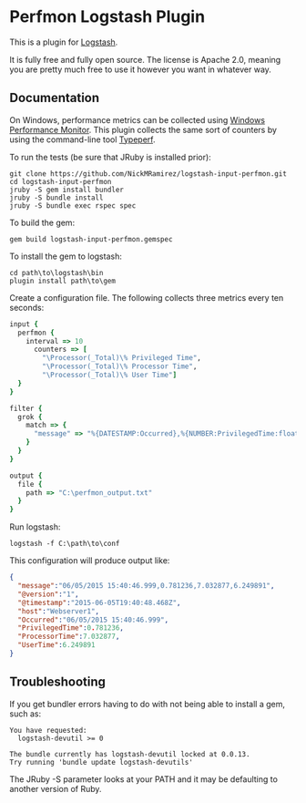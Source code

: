 # Perfmon Logstash Plugin

This is a plugin for [Logstash](https://github.com/elasticsearch/logstash).

It is fully free and fully open source. The license is Apache 2.0, meaning you are pretty much free to use it however you want in whatever way.

## Documentation

On Windows, performance metrics can be collected using [Windows Performance Monitor](https://technet.microsoft.com/en-us/library/cc749249.aspx).
This plugin collects the same sort of counters by using the command-line tool [Typeperf](https://technet.microsoft.com/en-us/library/bb490960.aspx).

To run the tests (be sure that JRuby is installed prior):
```
git clone https://github.com/NickMRamirez/logstash-input-perfmon.git
cd logstash-input-perfmon
jruby -S gem install bundler
jruby -S bundle install
jruby -S bundle exec rspec spec
```

To build the gem:
```
gem build logstash-input-perfmon.gemspec
```

To install the gem to logstash:
```
cd path\to\logstash\bin
plugin install path\to\gem
```
	
Create a configuration file. The following collects three metrics every ten seconds:
```ruby
input {
  perfmon {
	interval => 10 
	  counters => [
		"\Processor(_Total)\% Privileged Time",
		"\Processor(_Total)\% Processor Time", 
		"\Processor(_Total)\% User Time"]
  }
}

filter {
  grok {
	match => {
	  "message" => "%{DATESTAMP:Occurred},%{NUMBER:PrivilegedTime:float},%{NUMBER:ProcessorTime:float},%{NUMBER:UserTime:float}"
	}
  }
}

output {
  file {
	path => "C:\perfmon_output.txt"
  }
}
```
Run logstash:
```
logstash -f C:\path\to\conf
```

This configuration will produce output like:
```json
{
  "message":"06/05/2015 15:40:46.999,0.781236,7.032877,6.249891",
  "@version":"1",
  "@timestamp":"2015-06-05T19:40:48.468Z",
  "host":"Webserver1",
  "Occurred":"06/05/2015 15:40:46.999",
  "PrivilegedTime":0.781236,
  "ProcessorTime":7.032877,
  "UserTime":6.249891
}
```

## Troubleshooting

If you get bundler errors having to do with not being able to install a gem, such as:
```
You have requested:
  logstash-devutil >= 0
  
The bundle currently has logstash-devutil locked at 0.0.13.
Try running 'bundle update logstash-devutils'
```
The JRuby -S parameter looks at your PATH and it may be defaulting to another version of Ruby. 